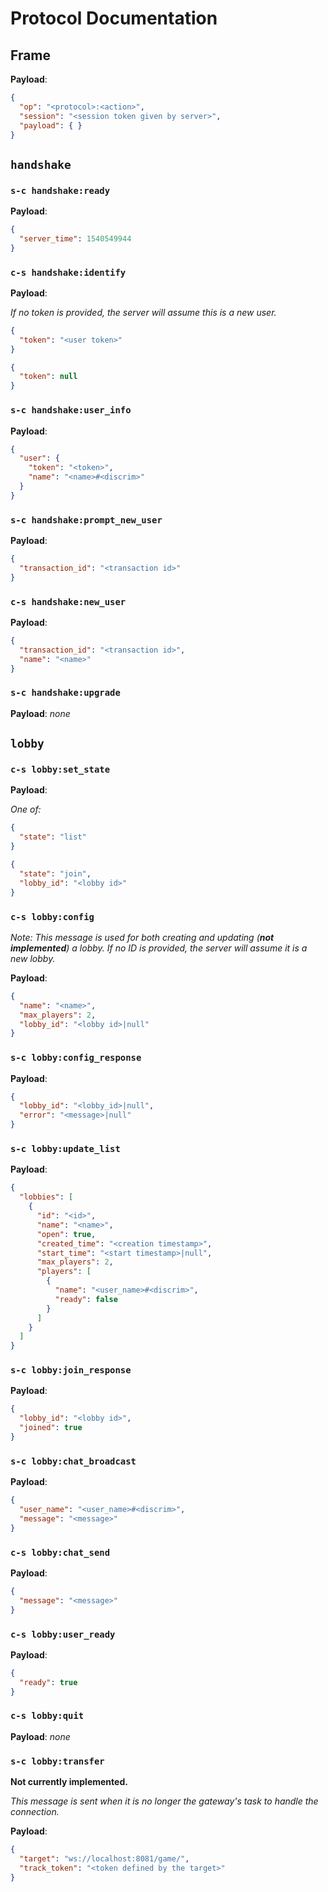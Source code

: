 # Protocol Documentation

## Frame

**Payload**:

```json
{
  "op": "<protocol>:<action>",
  "session": "<session token given by server>",
  "payload": { }
}
```

## `handshake`

### `s-c handshake:ready`
  **Payload**:
  
  ```json
  {
    "server_time": 1540549944
  }
  ```

### `c-s handshake:identify`

  **Payload**:
  
  *If no token is provided, the server will assume this is a new user.*
  ```json
  {
    "token": "<user token>"
  }
  ```

  ```json
  {
    "token": null
  }  
  ```
  
### `s-c handshake:user_info`

  **Payload**:
  ```json
  {
    "user": {
      "token": "<token>",
      "name": "<name>#<discrim>"
    }
  }
  ```

### `s-c handshake:prompt_new_user`

  **Payload**:
  ```json
  {
    "transaction_id": "<transaction id>"
  }
  ```

### `c-s handshake:new_user`

  **Payload**:
  ```json
  {
    "transaction_id": "<transaction id>",
    "name": "<name>"
  }
  ```

### `s-c handshake:upgrade`

**Payload**: *none*

## `lobby`

### `c-s lobby:set_state`

  **Payload**:
  
  *One of:*
  
  ```json
  {
    "state": "list"
  }
  ```

  ```json
  {
    "state": "join",
    "lobby_id": "<lobby id>"
  }
  ```

### `c-s lobby:config`

  *Note: This message is used for both creating and updating (**not implemented**) a lobby. If no ID is provided,*
  *the server will assume it is a new lobby.*

  **Payload**:

  ```json
  {
    "name": "<name>",
    "max_players": 2,
    "lobby_id": "<lobby id>|null"
  }
  ```

### `s-c lobby:config_response`

  **Payload**:

  ```json
  {
    "lobby_id": "<lobby_id>|null",
    "error": "<message>|null"
  }
  ```

### `s-c lobby:update_list`

  **Payload**:
  
  ```json
  {
    "lobbies": [
      {
        "id": "<id>",
        "name": "<name>",
        "open": true,
        "created_time": "<creation timestamp>",
        "start_time": "<start timestamp>|null",
        "max_players": 2,
        "players": [
          {
            "name": "<user_name>#<discrim>",
            "ready": false
          }
        ]
      }
    ]
  }
  ```
  

### `s-c lobby:join_response`

  **Payload**:
  
  ```json
  {
    "lobby_id": "<lobby id>",
    "joined": true
  }
  ```

### `s-c lobby:chat_broadcast`

  **Payload**:
  
  ```json
  {
    "user_name": "<user_name>#<discrim>",
    "message": "<message>"
  }
  ```

### `c-s lobby:chat_send`

  **Payload**:
  
  ```json
  {
    "message": "<message>"
  }
  ```

### `c-s lobby:user_ready`

  **Payload**:
  
  ```json
  {
    "ready": true
  }
  ```

### `c-s lobby:quit`

  **Payload**: *none*

### `s-c lobby:transfer`

  **Not currently implemented.**

  *This message is sent when it is no longer the gateway's task to handle the connection.*

  **Payload**:
  ```json
  {
    "target": "ws://localhost:8081/game/",
    "track_token": "<token defined by the target>"
  }
  ```
